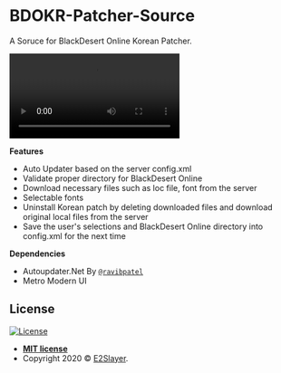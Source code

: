 
# BDOKR-Patcher-Source
A Soruce for BlackDesert Online Korean Patcher. 

![](https://thumbs.gfycat.com/RigidHighlevelLamb-mobile.mp4)

**Features**

- Auto Updater based on the server config.xml
- Validate proper directory for BlackDesert Online
- Download necessary files such as loc file, font from the server 
- Selectable fonts
- Uninstall Korean patch by deleting downloaded files and download original local files from the server
- Save the user's selections and BlackDesert Online directory into config.xml for the next time


**Dependencies**

- Autoupdater.Net By <a href="https://github.com/ravibpatel/AutoUpdater.NET" target="_blank">`@ravibpatel`</a>
- Metro Modern UI

## License

[![License](http://img.shields.io/:license-mit-blue.svg?style=flat-square)](http://badges.mit-license.org)

- **[MIT license](http://opensource.org/licenses/mit-license.php)**
- Copyright 2020 © <a href="https://github.com/E2Slayer/" target="_blank">E2Slayer</a>.
